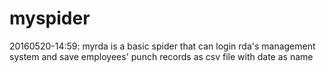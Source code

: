 # myspider
20160520-14:59: myrda is a basic spider that can login rda's management system and save employees' punch records as csv file with date as name
